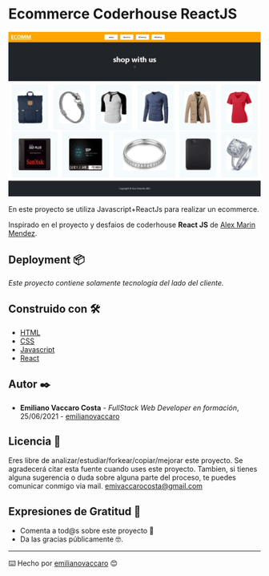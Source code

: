 # Ecommerce Coderhouse ReactJS

![Project's Screenshot](https://github.com/emilianovaccaro/ecommerce-vaccaro-costa/blob/9e017fb0ac961537ae7941d3e2264c7315c784b9/Captura%20web_11-12-2021_201244_localhost.jpeg)

En este proyecto se utiliza Javascript+ReactJs para realizar un ecommerce.

Inspirado en el proyecto y desfaios de coderhouse **React JS** de [Alex Marin Mendez](https://github.com/alexmarinmendez).

## Deployment 📦

_Este proyecto contiene solamente tecnología del lado del cliente._

## Construido con 🛠️

* [HTML](https://developer.mozilla.org/es/docs/Web/HTML)
* [CSS](https://developer.mozilla.org/es/docs/Web/CSS)
* [Javascript](https://developer.mozilla.org/es/docs/Web/JavaScript)
* [React](https://reactjs.org/)


## Autor ✒️

* **Emiliano Vaccaro Costa** - *FullStack Web Developer en formación*, 25/06/2021 - [emilianovaccaro](https://github.com/emilianovaccaro)

## Licencia 📄

Eres libre de analizar/estudiar/forkear/copiar/mejorar este proyecto. Se agradecerá citar esta fuente cuando uses este proyecto. Tambien, si tienes alguna sugerencia o duda sobre alguna parte del proceso, te puedes comunicar conmigo via mail. emivaccarocosta@gmail.com

## Expresiones de Gratitud 🎁

* Comenta a tod@s sobre este proyecto 📢
* Da las gracias públicamente 🤓.



---
⌨️ Hecho por [emilianovaccaro](https://github.com/emilianovaccaro) 😊